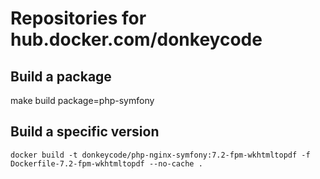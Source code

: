 # Repositories for hub.docker.com/donkeycode

## Build a package

make build package=php-symfony

## Build a specific version

```
docker build -t donkeycode/php-nginx-symfony:7.2-fpm-wkhtmltopdf -f Dockerfile-7.2-fpm-wkhtmltopdf --no-cache .
```

